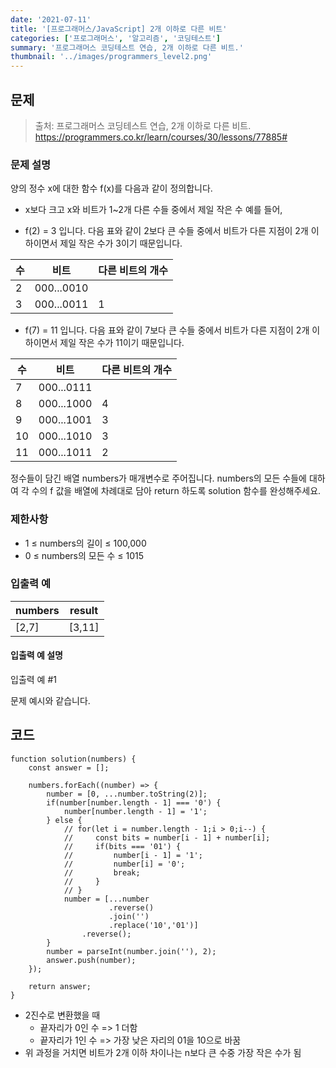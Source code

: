 ```yaml
---
date: '2021-07-11'
title: '[프로그래머스/JavaScript] 2개 이하로 다른 비트'
categories: ['프로그래머스', '알고리즘', '코딩테스트']
summary: '프로그래머스 코딩테스트 연습, 2개 이하로 다른 비트.'
thumbnail: '../images/programmers_level2.png'
---
```


## 문제

> 출처: 프로그래머스 코딩테스트 연습, 2개 이하로 다른 비트.
> <br>https://programmers.co.kr/learn/courses/30/lessons/77885#

### 문제 설명

양의 정수 x에 대한 함수 f(x)를 다음과 같이 정의합니다.

- x보다 크고 x와 비트가 1~2개 다른 수들 중에서 제일 작은 수
  예를 들어,

- f(2) = 3 입니다. 다음 표와 같이 2보다 큰 수들 중에서 비트가 다른 지점이 2개 이하이면서 제일 작은 수가 3이기 때문입니다.

| 수  | 비트       | 다른 비트의 개수 |
| --- | ---------- | ---------------- |
| 2   | 000...0010 |
| 3   | 000...0011 | 1                |

- f(7) = 11 입니다. 다음 표와 같이 7보다 큰 수들 중에서 비트가 다른 지점이 2개 이하이면서 제일 작은 수가 11이기 때문입니다.

| 수  | 비트       | 다른 비트의 개수 |
| --- | ---------- | ---------------- |
| 7   | 000...0111 |                  |
| 8   | 000...1000 | 4                |
| 9   | 000...1001 | 3                |
| 10  | 000...1010 | 3                |
| 11  | 000...1011 | 2                |

정수들이 담긴 배열 numbers가 매개변수로 주어집니다. numbers의 모든 수들에 대하여 각 수의 f 값을 배열에 차례대로 담아 return 하도록 solution 함수를 완성해주세요.

### 제한사항

- 1 ≤ numbers의 길이 ≤ 100,000
- 0 ≤ numbers의 모든 수 ≤ 1015

### 입출력 예

| numbers | result |
| ------- | ------ |
| [2,7]   | [3,11] |

#### 입출력 예 설명

입출력 예 #1

문제 예시와 같습니다.

## 코드

```
function solution(numbers) {
    const answer = [];

    numbers.forEach((number) => {
        number = [0, ...number.toString(2)];
        if(number[number.length - 1] === '0') {
            number[number.length - 1] = '1';
        } else {
            // for(let i = number.length - 1;i > 0;i--) {
            //     const bits = number[i - 1] + number[i];
            //     if(bits === '01') {
            //         number[i - 1] = '1';
            //         number[i] = '0';
            //         break;
            //     }
            // }
            number = [...number
                      .reverse()
                      .join('')
                      .replace('10','01')]
                .reverse();
        }
        number = parseInt(number.join(''), 2);
        answer.push(number);
    });

    return answer;
}
```

- 2진수로 변환했을 때
  - 끝자리가 0인 수 => 1 더함
  - 끝자리가 1인 수 => 가장 낮은 자리의 01을 10으로 바꿈
- 위 과정을 거치면 비트가 2개 이하 차이나는 n보다 큰 수중 가장 작은 수가 됨

